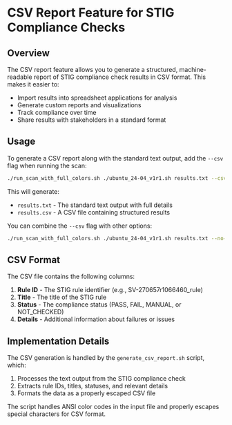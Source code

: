 # CSV Report Feature for STIG Compliance Checks

## Overview

The CSV report feature allows you to generate a structured, machine-readable report of STIG compliance check results in CSV format. This makes it easier to:

- Import results into spreadsheet applications for analysis
- Generate custom reports and visualizations
- Track compliance over time
- Share results with stakeholders in a standard format

## Usage

To generate a CSV report along with the standard text output, add the `--csv` flag when running the scan:

```bash
./run_scan_with_full_colors.sh ./ubuntu_24-04_v1r1.sh results.txt --csv
```

This will generate:
- `results.txt` - The standard text output with full details
- `results.csv` - A CSV file containing structured results

You can combine the `--csv` flag with other options:

```bash
./run_scan_with_full_colors.sh ./ubuntu_24-04_v1r1.sh results.txt --no-color --csv
```

## CSV Format

The CSV file contains the following columns:

1. **Rule ID** - The STIG rule identifier (e.g., SV-270657r1066460_rule)
2. **Title** - The title of the STIG rule
3. **Status** - The compliance status (PASS, FAIL, MANUAL, or NOT_CHECKED)
4. **Details** - Additional information about failures or issues

## Implementation Details

The CSV generation is handled by the `generate_csv_report.sh` script, which:

1. Processes the text output from the STIG compliance check
2. Extracts rule IDs, titles, statuses, and relevant details
3. Formats the data as a properly escaped CSV file

The script handles ANSI color codes in the input file and properly escapes special characters for CSV format.
